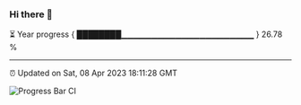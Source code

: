 ### Hi there 👋

⏳ Year progress { ████████▁▁▁▁▁▁▁▁▁▁▁▁▁▁▁▁▁▁▁▁▁▁ } 26.78 %

---

⏰ Updated on Sat, 08 Apr 2023 18:11:28 GMT

![Progress Bar CI](https://github.com/liununu/liununu/workflows/Progress%20Bar%20CI/badge.svg)
